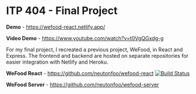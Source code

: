 # ITP 404 - Final Project

**Demo** - https://wefood-react.netlify.app/

**Video Demo** - https://www.youtube.com/watch?v=t0VgQGxdg-g

For my final project, I recreated a previous project, WeFood, in React and Express. The frontend and backend are hosted on separate repositories for easier integration with Netlify and Heroku.

**WeFood React** - https://github.com/neutonfoo/wefood-react
[![Build Status](https://travis-ci.com/neutonfoo/wefood-react.svg?branch=main)](https://travis-ci.com/neutonfoo/wefood-react)

**WeFood Server** - https://github.com/neutonfoo/wefood-server
